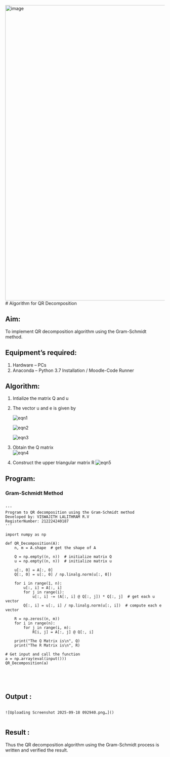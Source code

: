 <img width="870" height="933" alt="image" src="https://github.com/user-attachments/assets/03923325-e408-453c-91e0-8e289bbd82bf" /># Algorithm for QR Decomposition
## Aim:
To implement QR decomposition algorithm using the Gram-Schmidt method.
## Equipment’s required:
1.	Hardware – PCs
2.	Anaconda – Python 3.7 Installation / Moodle-Code Runner
## Algorithm:
1.	Intialize the matrix Q and u
2.	The vector u and e is given by

    ![eqn1](./ex4.jpg)

    ![eqn2](./ex6.jpg)

    ![eqn3](./ex3.jpg)

3.	Obtain the Q matrix   
    ![eqn4](./ex1.jpg)
4.	Construct the upper triangular matrix R
    ![eqn5](./ex2.jpg)



## Program:
### Gram-Schmidt Method
```

''' 
Program to QR decomposition using the Gram-Schmidt method
Developed by: VISWAJITH LALITHRAM R.V
RegisterNumber: 212224240187
'''

import numpy as np

def QR_Decomposition(A):
    n, m = A.shape  # get the shape of A

    Q = np.empty((n, n))  # initialize matrix Q
    u = np.empty((n, n))  # initialize matrix u

    u[:, 0] = A[:, 0]
    Q[:, 0] = u[:, 0] / np.linalg.norm(u[:, 0])

    for i in range(1, n):
        u[:, i] = A[:, i]
        for j in range(i):
            u[:, i] -= (A[:, i] @ Q[:, j]) * Q[:, j]  # get each u vector
        Q[:, i] = u[:, i] / np.linalg.norm(u[:, i])  # compute each e vector

    R = np.zeros((n, m))
    for i in range(n):
        for j in range(i, m):
            R[i, j] = A[:, j] @ Q[:, i]

    print("The Q Matrix is\n", Q)
    print("The R Matrix is\n", R)

# Get input and call the function
a = np.array(eval(input()))
QR_Decomposition(a)





```

## Output :

```

![Uploading Screenshot 2025-09-18 092940.png…]()


```

## Result :
Thus the QR decomposition algorithm using the Gram-Schmidt process is written and verified the result.
